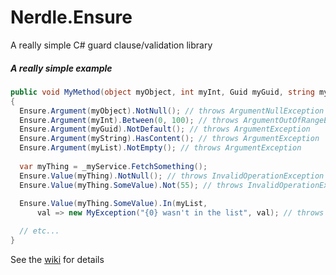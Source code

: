 # Nerdle.Ensure
A really simple C# guard clause/validation library


##### A really simple example

```csharp
public void MyMethod(object myObject, int myInt, Guid myGuid, string myString, IList<int> myList)
{
  Ensure.Argument(myObject).NotNull(); // throws ArgumentNullException
  Ensure.Argument(myInt).Between(0, 100); // throws ArgumentOutOfRangeException
  Ensure.Argument(myGuid).NotDefault(); // throws ArgumentException
  Ensure.Argument(myString).HasContent(); // throws ArgumentException
  Ensure.Argument(myList).NotEmpty(); // throws ArgumentException
  
  var myThing = _myService.FetchSomething();
  Ensure.Value(myThing).NotNull(); // throws InvalidOperationException
  Ensure.Value(myThing.SomeValue).Not(55); // throws InvalidOperationException
  
  Ensure.Value(myThing.SomeValue).In(myList, 
      val => new MyException("{0} wasn't in the list", val); // throws MyException

  // etc...
}
```

See the [wiki](https://github.com/edpollitt/Nerdle.Ensure/wiki) for details
